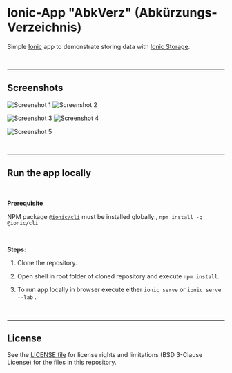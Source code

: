 # Ionic-App "AbkVerz" (Abkürzungs-Verzeichnis) #

Simple [Ionic](https://ionicframework.com) app to demonstrate storing data
with [Ionic Storage](https://ionicframework.com/docs/angular/storage#ionic-storage).

<br>

----

## Screenshots ##

![Screenshot 1](screenshot_1.png)  ![Screenshot 2](screenshot_2.png)

![Screenshot 3](screenshot_3.png)  ![Screenshot 4](screenshot_4.png)

![Screenshot 5](screenshot_5.png)

<br>

----

## Run the app locally ##

<br>

**Prerequisite**

NPM package [`@ionic/cli`](https://www.npmjs.com/package/@ionic/cli) must be installed globally:, `npm install -g @ionic/cli`

<br>

**Steps:**

1. Clone the repository.

2. Open shell in root folder of cloned repository and execute `npm install`.

3. To run app locally in browser execute either `ionic serve` or `ionic serve --lab` .

<br>

----
## License ##

See the [LICENSE file](LICENSE.md) for license rights and limitations (BSD 3-Clause License) for the files in this repository.
